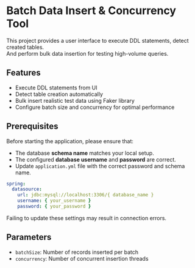 # Batch Data Insert & Concurrency Tool

This project provides a user interface to execute DDL statements, detect created tables.  
And perform bulk data insertion for testing high-volume queries.

## Features

- Execute DDL statements from UI
- Detect table creation automatically
- Bulk insert realistic test data using Faker library
- Configure batch size and concurrency for optimal performance

## Prerequisites

Before starting the application, please ensure that:

- The database **schema name** matches your local setup.
- The configured **database username** and **password** are correct.
- Update `application.yml` file with the correct password and schema name.

```yaml
spring:
  datasource:
    url: jdbc:mysql://localhost:3306/{ database_name }
    username: { your_username }
    password: { your_password }
```

Failing to update these settings may result in connection errors.

## Parameters

- `batchSize`: Number of records inserted per batch
- `concurrency`: Number of concurrent insertion threads
